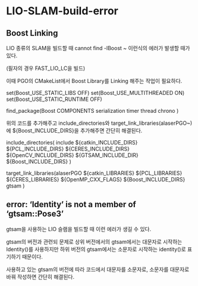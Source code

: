 # LIO-SLAM-build-error

## Boost Linking

LIO 종류의 SLAM을 빌드할 때 cannot find -lBoost ~ 이런식의 에러가 발생할 때가 있다.

(필자의 경우 FAST_LIO_LC을 빌드)

이때 PGO의 CMakeList에서 Boost Library를 Linking 해주는 작업이 필요하다.

  set(Boost_USE_STATIC_LIBS OFF)
  set(Boost_USE_MULTITHREADED ON)
  set(Boost_USE_STATIC_RUNTIME OFF)

  find_package(Boost COMPONENTS 
  serialization 
  timer 
  thread 
  chrono
  )

위의 코드를 추가해주고 include_directories와 target_link_libraries(alaserPGO~)에 ${Boost_INCLUDE_DIRS}을 추가해주면 간단히 해결된다.

  include_directories(
  include
	${catkin_INCLUDE_DIRS} 
	${PCL_INCLUDE_DIRS}
  ${CERES_INCLUDE_DIRS}
  ${OpenCV_INCLUDE_DIRS}
  ${GTSAM_INCLUDE_DIR}
  ${Boost_INCLUDE_DIRS}
  )

  target_link_libraries(alaserPGO 
  ${catkin_LIBRARIES} ${PCL_LIBRARIES} ${CERES_LIBRARIES}
  ${OpenMP_CXX_FLAGS} ${Boost_INCLUDE_DIRS}
  gtsam
  )

## error: ‘Identity’ is not a member of ‘gtsam::Pose3’

gtsam을 사용하는 LIO 슬램을 빌드할 때 이런 에러가 생길 수 있다.

gtsam의 버전과 관련되 문제로 상위 버전에서의 gtsam에서는 대문자로 시작하는 Identity()를 사용하지만 하위 버전의 gtsam에서는 소문자로 시작하는 identity()로 표기하기 때문이다.

사용하고 있는 gtsam의 버전에 따라 코드에서 대문자를 소문자로, 소문자를 대문자로 바꿔 작성하면 간단히 해결된다. 
